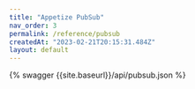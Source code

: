 ```yaml
---
title: "Appetize PubSub"
nav_order: 3
permalink: /reference/pubsub
createdAt: "2023-02-21T20:15:31.484Z"
layout: default
---
```



{% swagger {{site.baseurl}}/api/pubsub.json %}
